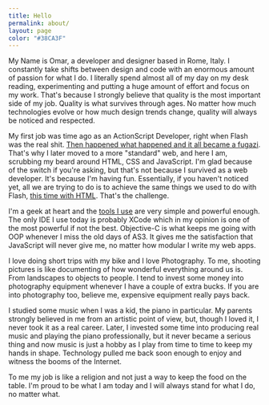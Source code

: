 ```yaml
---
title: Hello
permalink: about/
layout: page
color: "#38CA3F"
---
```


My Name is Omar, a developer and designer based in Rome, Italy. I constantly take shifts between design and code with an enormous amount of passion for what I do. I literally spend almost all of my day on my desk reading, experimenting and putting a huge amount of effort and focus on my work. That's because I strongly believe that quality is the most important side of my job. Quality is what survives through ages. No matter how much technologies evolve or how much design trends change, quality will always be noticed and respected.

My first job was time ago as an ActionScript Developer, right when Flash was the real shit. [Then happened what happened and it all became a fugazi](http://sadtrombone.com/?play=true). That's why I later moved to a more "standard" web, and here I am, scrubbing my beard around HTML, CSS and JavaScript. I'm glad because of the switch if you're asking, but that's not because I survived as a web developer. It's because I'm having fun. Essentially, if you haven't noticed yet, all we are trying to do is to achieve the same things we used to do with Flash, [this time with HTML](http://famo.us). That's the challenge.

I'm a geek at heart and the [tools I use](/blog/2013/12/10/my-toolbox/) are very simple and powerful enough. The only IDE I use today is probably XCode which in my opinion is one of the most powerful if not the best. Objective-C is what keeps me going with OOP whenever I miss the old days of AS3\. It gives me the satisfaction that JavaScript will never give me, no matter how modular I write my web apps.

I love doing short trips with my bike and I love Photography. To me, shooting pictures is like documenting of how wonderful everything around us is. From landscapes to objects to people. I tend to invest some money into photography equipment whenever I have a couple of extra bucks. If you are into photography too, believe me, expensive equipment really pays back.

I studied some music when I was a kid, the piano in particular. My parents strongly believed in me from an artistic point of view, but, though I loved it, I never took it as a real career. Later, I invested some time into producing real music and playing the piano professionally, but it never became a serious thing and now music is just a hobby as I play from time to time to keep my hands in shape. Technology pulled me back soon enough to enjoy and witness the booms of the Internet.

To me my job is like a religion and not just a way to keep the food on the table. I'm proud to be what I am today and I will always stand for what I do, no matter what.
